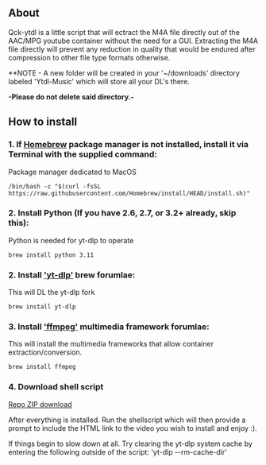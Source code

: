 ## About

Qck-ytdl is a little script that will ectract the M4A file directly out of the AAC/MPG youtube container without the need for a GUI. Extracting the M4A file directly will prevent any reduction in quality that would be endured after compression to other file type formats otherwise. 

**NOTE - A new folder will be created in your '~/downloads' directory labeled 'Ytdl-Music' which will store all your DL's there. 

****-Please do not delete said directory.-**** 



## How to install

### 1. If [Homebrew](https://brew.sh/) package manager is not installed, install it via Terminal with the supplied command: 
Package manager dedicated to MacOS

`/bin/bash -c "$(curl -fsSL https://raw.githubusercontent.com/Homebrew/install/HEAD/install.sh)"`


### 2. Install Python (If you have 2.6, 2.7, or 3.2+ already, skip this):
Python is needed for yt-dlp to operate

`brew install python 3.11`



### 2. Install ['yt-dlp'](https://github.com/yt-dlp/yt-dlp) brew forumlae:
This will DL the yt-dlp fork

`brew install yt-dlp`


### 3. Install ['ffmpeg'](https://ffmpeg.org/) multimedia framework forumlae:
This will install the multimedia frameworks that allow container extraction/conversion.

`brew install ffmpeg`


### 4. Download shell script
[Repo ZIP download](https://github.com/arg-mp3/qck-ytdl/archive/refs/heads/main.zip)


After everything is installed. Run the shellscript which will then provide a prompt to include the HTML link to the video you wish to install and enjoy :). 


If things begin to slow down at all. Try clearing the yt-dlp system cache by entering the following outside of the script: 'yt-dlp --rm-cache-dir'
